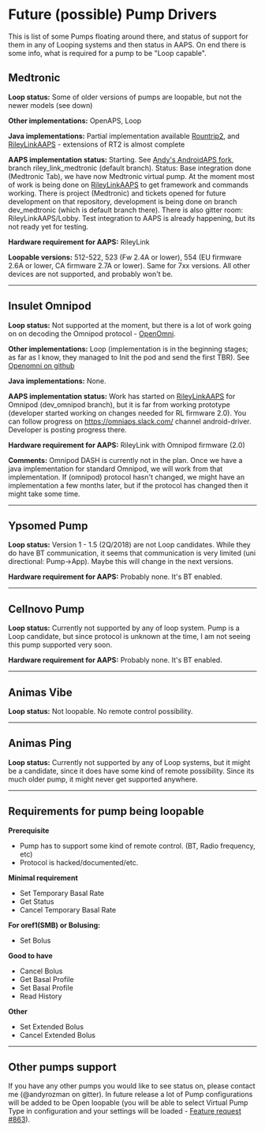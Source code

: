 # Future (possible) Pump Drivers

This is list of some Pumps floating around there, and status of support for them in any of Looping systems and then status in AAPS. On end there is some info, what is required for a pump to be "Loop capable".

## Medtronic

**Loop status:** Some of older versions of pumps are loopable, but not the newer models (see down)

**Other implementations:** OpenAPS, Loop

**Java implementations:**  Partial implementation available [Rountrip2](https://github.com/TC2013/Roundtrip2), and [RileyLinkAAPS](https://github.com/andyrozman/RileyLinkAAPS) - extensions of RT2 is almost complete 

**AAPS implementation status:** Starting. See [Andy's AndroidAPS fork](https://github.com/andyrozman/AndroidAPS), branch riley_link_medtronic (default branch). Status: Base integration done (Medtronic Tab), we have now Medtronic virtual pump. At the moment most of work is being done on [RileyLinkAAPS](https://github.com/andyrozman/RileyLinkAAPS) to get framework and commands working. There is project (Medtronic) and tickets opened for future development on that repository, development is being done on branch dev_medtronic (which is default branch there). There is also gitter room: RileyLinkAAPS/Lobby.
Test integration to AAPS is already happening, but its not ready yet for testing.

**Hardware requirement for AAPS:** RileyLink

**Loopable versions:** 512-522, 523 (Fw 2.4A or lower), 554 (EU firmware 2.6A or lower, CA firmware 2.7A or lower). Same for 7xx versions. All other devices are not supported, and probably won't be.


***


## Insulet Omnipod

**Loop status:** Not supported at the moment, but there is a lot of work going on on decoding the Omnipod protocol - [OpenOmni](http://www.openomni.org/).

**Other implementations:** Loop (implementation is in the beginning stages; as far as I know, they managed to Init the pod and send the first TBR). See [Openomni on github](https://github.com/openaps/openomni)

**Java implementations:**  None. 

**AAPS implementation status:** 
Work has started on [RileyLinkAAPS](https://github.com/andyrozman/RileyLinkAAPS) for Omnipod (dev_omnipod branch), but it is far from working prototype (developer started working on changes needed for RL firmware 2.0). You can follow progress on https://omniaps.slack.com/ channel android-driver. Developer is posting progress there.

**Hardware requirement for AAPS:** RileyLink with Omnipod firmware (2.0)

**Comments:** Omnipod DASH is currently not in the plan. Once we have a java implementation for standard Omnipod, we will work from that implementation. If (omnipod) protocol hasn't changed, we might have an implementation a few months later, but if the protocol has changed then it might take some time.

***


## Ypsomed Pump

**Loop status:** Version 1 - 1.5 (2Q/2018) are not Loop candidates. While they do have BT communication, it seems that communication is very limited (uni directional: Pump->App). Maybe this will change in the next versions.

**Hardware requirement for AAPS:** Probably none. It's BT enabled.

***


## Cellnovo Pump

**Loop status:** Currently not supported by any of loop system. Pump is a Loop candidate, but since protocol is unknown at the time, I am not seeing this pump supported very soon. 

**Hardware requirement for AAPS:** Probably none. It's BT enabled.

***


## Animas Vibe

**Loop status:** Not loopable. No remote control possibility. 



***


## Animas Ping

**Loop status:** Currently not supported by any of Loop systems, but it might be a candidate, since it does have some kind of remote possibility. Since its much older pump, it might never get supported anywhere.


***


## Requirements for pump being loopable

**Prerequisite** 
- Pump has to support some kind of remote control. (BT, Radio frequency, etc)
- Protocol is hacked/documented/etc.

**Minimal requirement** 
- Set Temporary Basal Rate
- Get Status
- Cancel Temporary Basal Rate

**For oref1(SMB) or Bolusing:**
- Set Bolus

**Good to have**
- Cancel Bolus
- Get Basal Profile
- Set Basal Profile
- Read History 

**Other**
- Set Extended Bolus
- Cancel Extended Bolus


***


## Other pumps support

If you have any other pumps you would like to see status on, please contact me (@andyrozman on gitter). In future release a lot of Pump configurations will be added to be Open loopable (you will be able to select Virtual Pump Type in configuration and your settings will be loaded - [Feature request #863](https://github.com/MilosKozak/AndroidAPS/issues/863)).
